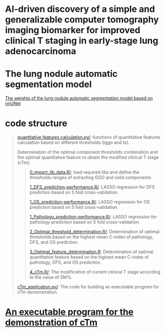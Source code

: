# AI-driven discovery of a simple and generalizable computer tomography imaging biomarker for improved clinical T staging in early-stage lung adenocarcinoma


# The lung nodule automatic segmentation model
[The weights of the lung nodule automatic segmentation model based on nnUNet](https://zenodo.org/records/16608410)


# code structure
> [quantitative features calculation.py/](https://github.com/xiawei999000/cTmLung/blob/main/quantitative%20features%20calculation.py): functions of quantitative features calculation based on different thresholds (tggo and ts).
>
> 
> Determination of the optimal component thresholds combination and the optimal quantitative feature to obtain the modified clinical T stage (cTm):
> >[0_import_lib_data.R/](https://github.com/xiawei999000/cTmLung/blob/main/0_import_lib_data.R): load required libs and define the thresholds ranges of extracting GGO and solid components.
> >
> >[1_DFS_prediction-performance.R/](https://github.com/xiawei999000/cTmLung/blob/main/1_DFS_prediction-performance.R): LASSO regression for DFS prediction based on 5 fold cross-validation.
> >
> >[1_OS_prediction-performance.R/](https://github.com/xiawei999000/cTmLung/blob/main/1_OS_prediction-performance.R): LASSO regression for OS prediction based on 5 fold cross-validation.  
> >
> >[1_Pathology_prediction-performance.R/](https://github.com/xiawei999000/cTmLung/blob/main/1_Pathology_prediction-performance.R): LASSO regression for pathology prediction based on 5 fold cross-validation.
> >
> >[2_Optimal_threshold_determination.R/](https://github.com/xiawei999000/cTmLung/blob/main/2_Optimal_threshold_determination.R): Determination of optimal thresholds based on the highest mean C-index of pathology, DFS, and OS prediction.
> >
> >[3_Optimal_feature_determination.R](https://github.com/xiawei999000/cTmLung/blob/main/3_Optimal_feature_determination.R): Determination of optimal quantitative feature based on the highest mean C-index of pathology, DFS, and OS prediction.
> >
> >[4_cTm.R/](https://github.com/xiawei999000/cTmLung/blob/main/4_cTm.R): The modification of current clinical T stage according to the value of SM%.
> 
> 
> [cTm_application.py/](https://github.com/xiawei999000/cTmLung/blob/main/cTm_application.py): The code for building an executable program for cTm demonstration.


# [An executable program for the demonstration of cTm](https://zenodo.org/records/16608410)


